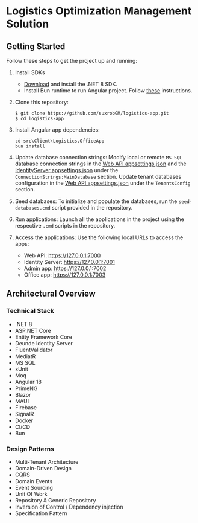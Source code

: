 # Logistics Optimization Management Solution

## Getting Started

Follow these steps to get the project up and running:

1. Install SDKs 
   - [Download](https://dotnet.microsoft.com/en-us/download/dotnet/8.0) and install the .NET 8 SDK. 
   - Install Bun runtime to run Angular project. Follow [these](https://bun.sh/docs/installation) instructions.

2. Clone this repository: 
    ```
    $ git clone https://github.com/suxrobGM/logistics-app.git
    $ cd logistics-app
    ```

3. Install Angular app dependencies:
   ```
   cd src\Client\Logistics.OfficeApp
   bun install
   ```

4. Update database connection strings: 
   Modify local or remote `MS SQL` database connection strings in the [Web API appsettings.json](./src/Server/Logistics.API/appsettings.json) and the [IdentityServer appsettings.json](./src/Server/Logistics.IdentityServer/appsettings.json) under the `ConnectionStrings:MainDatabase` section. Update tenant databases configuration in the [Web API appsettings.json](./src/Server/Logistics.API/appsettings.json) under the `TenantsConfig` section.

5. Seed databases:
   To initialize and populate the databases, run the `seed-databases.cmd` script provided in the repository.

6. Run applications:
   Launch all the applications in the project using the respective `.cmd` scripts in the repository.

7. Access the applications:
   Use the following local URLs to access the apps:
    - Web API: https://127.0.0.1:7000
    - Identity Server: https://127.0.0.1:7001
    - Admin app: https://127.0.0.1:7002
    - Office app: https://127.0.0.1:7003

## Architectural Overview

### Technical Stack
- .NET 8
- ASP.NET Core
- Entity Framework Core
- Deunde Identity Server
- FluentValidator
- MediatR
- MS SQL
- xUnit
- Moq
- Angular 18
- PrimeNG
- Blazor
- MAUI
- Firebase
- SignalR
- Docker
- CI/CD
- Bun

### Design Patterns
- Multi-Tenant Architecture
- Domain-Driven Design
- CQRS
- Domain Events
- Event Sourcing
- Unit Of Work
- Repository & Generic Repository
- Inversion of Control / Dependency injection
- Specification Pattern